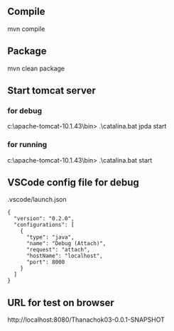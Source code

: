 ## Compile

mvn compile

## Package

mvn clean package

## Start tomcat server

### for debug

c:\apache-tomcat-10.1.43\bin> .\catalina.bat jpda start

### for running

c:\apache-tomcat-10.1.43\bin> .\catalina.bat start

## VSCode config file for debug

.vscode/launch.json

```
{
  "version": "0.2.0",
  "configurations": [
    {
      "type": "java",
      "name": "Debug (Attach)",
      "request": "attach",
      "hostName": "localhost",
      "port": 8000
    }
  ]
}
```

## URL for test on browser

http://localhost:8080/Thanachok03-0.0.1-SNAPSHOT
